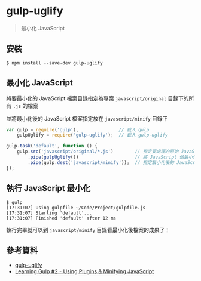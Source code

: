 # gulp-uglify

> 最小化 JavaScript

## 安裝

```shell
$ npm install --save-dev gulp-uglify
```

## 最小化 JavaScript

將要最小化的 JavaScript 檔案目錄指定為專案 `javascript/original` 目錄下的所有 `.js` 的檔案

並將最小化後的 JavaScript 檔案指定放在 `javascript/minify` 目錄下

```javascript
var gulp = require('gulp'),               // 載入 gulp
    gulpUglify = require('gulp-uglify');  // 載入 gulp-uglify

gulp.task('default', function () {
    gulp.src('javascript/original/*.js')        // 指定要處理的原始 JavaScript 檔案目錄
        .pipe(gulpUglify())                     // 將 JavaScript 做最小化
        .pipe(gulp.dest('javascript/minify'));  // 指定最小化後的 JavaScript 檔案目錄
});
```

## 執行 JavaScript 最小化

```shell
$ gulp
[17:31:07] Using gulpfile ~/Code/Project/gulpfile.js
[17:31:07] Starting 'default'...
[17:31:07] Finished 'default' after 12 ms
```

執行完畢就可以到 `javascript/minify` 目錄看最小化後檔案的成果了！

## 參考資料
* [gulp-uglify](https://www.npmjs.com/package/gulp-uglify/)
* [Learning Gulp #2 - Using Plugins & Minifying JavaScript](https://www.youtube.com/watch?v=Kh4eYdd8O4w&list=PLhIIfyPeWUjoySSdufaqfaSLeQDmCCY3Q)
